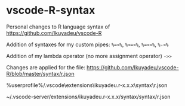 # vscode-R-syntax

Personal changes to R language syntax of https://github.com/Ikuyadeu/vscode-R

Addition of syntaxes for my custom pipes:
`%=>%`, `%>=>%`, `%=>>%`, `%->%`

Addition of my lambda operator (no more assignment operator) 
`->>`

Changes are applied for the file:
https://github.com/Ikuyadeu/vscode-R/blob/master/syntax/r.json

%userprofile%/.vscode\extensions\ikuyadeu.r-x.x.x\syntax\r.json

~/.vscode-server/extensions/ikuyadeu.r-x.x.x/syntax/syntax/r.json
